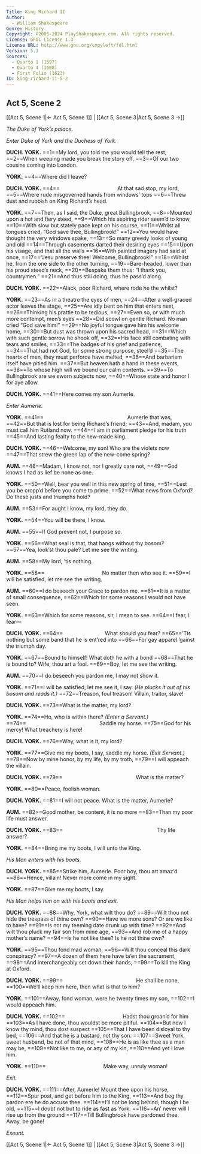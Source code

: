 ```yaml
---
Title: King Richard II
Author: 
  - William Shakespeare
Genre: History
Copyright: ©2005-2024 PlayShakespeare.com. All rights reserved.
License: GFDL License 1.3
License URL: http://www.gnu.org/copyleft/fdl.html
Version: 5.3
Sources:
  - Quarto 1 (1597)
  - Quarto 4 (1608)
  - First Folio (1623)
ID: king-richard-ii-5-2
---
```


## Act 5, Scene 2
[[Act 5, Scene 1|← Act 5, Scene 1]] | [[Act 5, Scene 3|Act 5, Scene 3 →]]

*The Duke of York’s palace.*

*Enter Duke of York and the Duchess of York.*

**DUCH. YORK.**
==1==My lord, you told me you would tell the rest,
==2==When weeping made you break the story off,
==3==Of our two cousins coming into London.

**YORK.**
==4==Where did I leave?

**DUCH. YORK.**
==4==           At that sad stop, my lord,
==5==Where rude misgoverned hands from windows’ tops
==6==Threw dust and rubbish on King Richard’s head.

**YORK.**
==7==Then, as I said, the Duke, great Bullingbrook,
==8==Mounted upon a hot and fiery steed,
==9==Which his aspiring rider seem’d to know,
==10==With slow but stately pace kept on his course,
==11==Whilst all tongues cried, “God save thee, Bullingbrook!”
==12==You would have thought the very windows spake,
==13==So many greedy looks of young and old
==14==Through casements darted their desiring eyes
==15==Upon his visage, and that all the walls
==16==With painted imagery had said at once,
==17==“Jesu preserve thee! Welcome, Bullingbrook!”
==18==Whilst he, from the one side to the other turning,
==19==Bare-headed, lower than his proud steed’s neck,
==20==Bespake them thus: “I thank you, countrymen.”
==21==And thus still doing, thus he pass’d along.

**DUCH. YORK.**
==22==Alack, poor Richard, where rode he the whilst?

**YORK.**
==23==As in a theatre the eyes of men,
==24==After a well-graced actor leaves the stage,
==25==Are idly bent on him that enters next,
==26==Thinking his prattle to be tedious,
==27==Even so, or with much more contempt, men’s eyes
==28==Did scowl on gentle Richard. No man cried “God save him!”
==29==No joyful tongue gave him his welcome home,
==30==But dust was thrown upon his sacred head,
==31==Which with such gentle sorrow he shook off,
==32==His face still combating with tears and smiles,
==33==The badges of his grief and patience,
==34==That had not God, for some strong purpose, steel’d
==35==The hearts of men, they must perforce have melted,
==36==And barbarism itself have pitied him.
==37==But heaven hath a hand in these events,
==38==To whose high will we bound our calm contents.
==39==To Bullingbrook are we sworn subjects now,
==40==Whose state and honor I for aye allow.

**DUCH. YORK.**
==41==Here comes my son Aumerle.

*Enter Aumerle.*

**YORK.**
==41==                Aumerle that was,
==42==But that is lost for being Richard’s friend;
==43==And, madam, you must call him Rutland now.
==44==I am in parliament pledge for his truth
==45==And lasting fealty to the new-made king.

**DUCH. YORK.**
==46==Welcome, my son! Who are the violets now
==47==That strew the green lap of the new-come spring?

**AUM.**
==48==Madam, I know not, nor I greatly care not,
==49==God knows I had as lief be none as one.

**YORK.**
==50==Well, bear you well in this new spring of time,
==51==Lest you be cropp’d before you come to prime.
==52==What news from Oxford? Do these justs and triumphs hold?

**AUM.**
==53==For aught I know, my lord, they do.

**YORK.**
==54==You will be there, I know.

**AUM.**
==55==If God prevent not, I purpose so.

**YORK.**
==56==What seal is that, that hangs without thy bosom?
==57==Yea, look’st thou pale? Let me see the writing.

**AUM.**
==58==My lord, ’tis nothing.

**YORK.**
==58==           No matter then who see it.
==59==I will be satisfied, let me see the writing.

**AUM.**
==60==I do beseech your Grace to pardon me.
==61==It is a matter of small consequence,
==62==Which for some reasons I would not have seen.

**YORK.**
==63==Which for some reasons, sir, I mean to see.
==64==I fear, I fear⁠—

**DUCH. YORK.**
==64==        What should you fear?
==65==’Tis nothing but some band that he is ent’red into
==66==For gay apparel ’gainst the triumph day.

**YORK.**
==67==Bound to himself! What doth he with a bond
==68==That he is bound to? Wife, thou art a fool.
==69==Boy, let me see the writing.

**AUM.**
==70==I do beseech you pardon me, I may not show it.

**YORK.**
==71==I will be satisfied, let me see it, I say.
*(He plucks it out of his bosom and reads it.)*
==72==Treason, foul treason! Villain, traitor, slave!

**DUCH. YORK.**
==73==What is the matter, my lord?

**YORK.**
==74==Ho, who is within there?
*(Enter a Servant.)*
==74==              Saddle my horse.
==75==God for his mercy! What treachery is here!

**DUCH. YORK.**
==76==Why, what is it, my lord?

**YORK.**
==77==Give me my boots, I say, saddle my horse.
*(Exit Servant.)*
==78==Now by mine honor, by my life, by my troth,
==79==I will appeach the villain.

**DUCH. YORK.**
==79==              What is the matter?

**YORK.**
==80==Peace, foolish woman.

**DUCH. YORK.**
==81==I will not peace. What is the matter, Aumerle?

**AUM.**
==82==Good mother, be content, it is no more
==83==Than my poor life must answer.

**DUCH. YORK.**
==83==                  Thy life answer?

**YORK.**
==84==Bring me my boots, I will unto the King.

*His Man enters with his boots.*

**DUCH. YORK.**
==85==Strike him, Aumerle. Poor boy, thou art amaz’d.
==86==Hence, villain! Never more come in my sight.

**YORK.**
==87==Give me my boots, I say.

*His Man helps him on with his boots and exit.*

**DUCH. YORK.**
==88==Why, York, what wilt thou do?
==89==Wilt thou not hide the trespass of thine own?
==90==Have we more sons? Or are we like to have?
==91==Is not my teeming date drunk up with time?
==92==And wilt thou pluck my fair son from mine age,
==93==And rob me of a happy mother’s name?
==94==Is he not like thee? Is he not thine own?

**YORK.**
==95==Thou fond mad woman,
==96==Wilt thou conceal this dark conspiracy?
==97==A dozen of them here have ta’en the sacrament,
==98==And interchangeably set down their hands,
==99==To kill the King at Oxford.

**DUCH. YORK.**
==99==              He shall be none,
==100==We’ll keep him here, then what is that to him?

**YORK.**
==101==Away, fond woman, were he twenty times my son,
==102==I would appeach him.

**DUCH. YORK.**
==102==           Hadst thou groan’d for him
==103==As I have done, thou wouldst be more pitiful.
==104==But now I know thy mind, thou dost suspect
==105==That I have been disloyal to thy bed,
==106==And that he is a bastard, not thy son.
==107==Sweet York, sweet husband, be not of that mind,
==108==He is as like thee as a man may be,
==109==Not like to me, or any of my kin,
==110==And yet I love him.

**YORK.**
==110==           Make way, unruly woman!

*Exit.*

**DUCH. YORK.**
==111==After, Aumerle! Mount thee upon his horse,
==112==Spur post, and get before him to the King,
==113==And beg thy pardon ere he do accuse thee.
==114==I’ll not be long behind; though I be old,
==115==I doubt not but to ride as fast as York.
==116==An’ never will I rise up from the ground
==117==Till Bullingbrook have pardoned thee. Away, be gone!

*Exeunt.*

[[Act 5, Scene 1|← Act 5, Scene 1]] | [[Act 5, Scene 3|Act 5, Scene 3 →]]